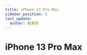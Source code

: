 ```yaml
---
title: iPhone 13 Pro Max
sidebar_position: 5
last_update:
  author: 蒯美政
---
```


# iPhone 13 Pro Max

